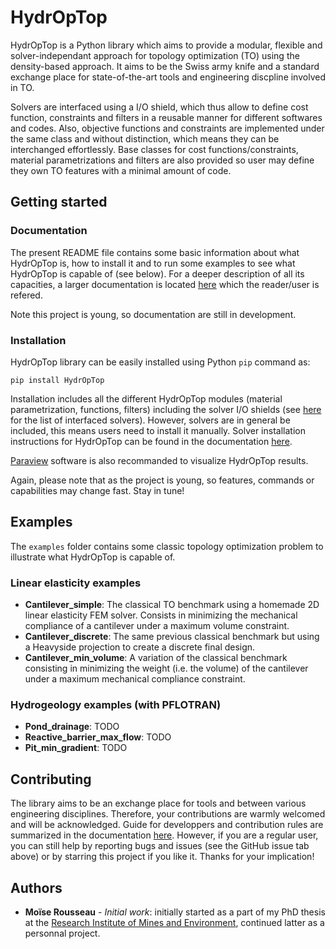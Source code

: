 # HydrOpTop

HydrOpTop is a Python library which aims to provide a modular, flexible and solver-independant approach for topology optimization (TO) using the density-based approach.
It aims to be the Swiss army knife and a standard exchange place for state-of-the-art tools and engineering discpline involved in TO.

Solvers are interfaced using a I/O shield, which thus allow to define cost function, constraints and filters in a reusable manner for different softwares and codes.
Also, objective functions and constraints are implemented under the same class and without distinction, which means they can be interchanged effortlessly.
Base classes for cost functions/constraints, material parametrizations and filters are also provided so user may define they own TO features with a minimal amount of code.


## Getting started

### Documentation

The present README file contains some basic information about what HydrOpTop is, how to install it and to run some examples to see what HydrOpTop is capable of (see below).
For a deeper description of all its capacities, a larger documentation is located [here]() which the reader/user is refered.

Note this project is young, so documentation are still in development.


### Installation

HydrOpTop library can be easily installed using Python ``pip`` command as:

```
pip install HydrOpTop
```

Installation includes all the different HydrOpTop modules (material parametrization, functions, filters) including the solver I/O shields (see [here](https://TODO) for the list of interfaced solvers).
However, solvers are in general be included, this means users need to install it manually.
Solver installation instructions for HydrOpTop can be found in the documentation [here]().

[Paraview](https://www.paraview.org/) software is also recommanded to visualize HydrOpTop results.

Again, please note that as the project is young, so features, commands or capabilities may change fast. 
Stay in tune!


## Examples

The ``examples`` folder contains some classic topology optimization problem to illustrate what HydrOpTop is capable of.

### Linear elasticity examples

* **Cantilever_simple**: The classical TO benchmark using a homemade 2D linear elasticity FEM solver. Consists in minimizing the mechanical compliance of a cantilever under a maximum volume constraint.
* **Cantilever_discrete**: The same previous classical benchmark but using a Heavyside projection to create a discrete final design.
* **Cantilever_min_volume**: A variation of the classical benchmark consisting in minimizing the weight (i.e. the volume) of the cantilever under a maximum mechanical compliance constraint.

### Hydrogeology examples (with PFLOTRAN)

* **Pond_drainage**: TODO
* **Reactive_barrier_max_flow**: TODO
* **Pit_min_gradient**: TODO



## Contributing

The library aims to be an exchange place for tools and between various engineering disciplines. 
Therefore, your contributions are warmly welcomed and will be acknowledged.
Guide for developpers and contribution rules are summarized in the documentation [here]().
However, if you are a regular user, you can still help by reporting bugs and issues (see the GitHub issue tab above) or by starring this project if you like it. Thanks for your implication!


## Authors

* **Moïse Rousseau** - *Initial work*: initially started as a part of my PhD thesis at the [Research Institute of Mines and Environment](https://irme.ca/en/), continued latter as a personnal project.
